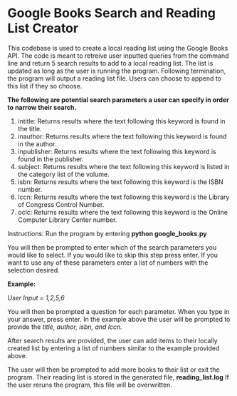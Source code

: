 # Google Books Search and Reading List Creator

This codebase is used to create a local reading list using the Google Books API. The code is meant to retreive user inputted queries from the command line and return 5 search results to add to a local reading list. The list is updated as long as the user is running the program. Following termination, the program will output a reading list file. Users can choose to append to this list if they so choose. 

**The following are potential search parameters a user can specify in order to narrow their search.**
1. intitle: Returns results where the text following this keyword is found in the title.
1. inauthor: Returns results where the text following this keyword is found in the author.
1. inpublisher: Returns results where the text following this keyword is found in the publisher.
1. subject: Returns results where the text following this keyword is listed in the category list of the volume.
1. isbn: Returns results where the text following this keyword is the ISBN number.
1. lccn: Returns results where the text following this keyword is the Library of Congress Control Number.
1. oclc: Returns results where the text following this keyword is the Online Computer Library Center number.


Instructions: Run the program by entering **python google_books.py**

You will then be prompted to enter which of the search parameters you would like to select. If you would like to skip this step press enter. If you want to use any of these parameters enter a list of numbers with the selection desired. 

**Example:**

*User Input = 1,2,5,6*

You will then be prompted a question for each parameter. When you type in your answer, press enter. In the example above the user will be prompted to provide the *title, author, isbn, and lccn.*

After search results are provided, the user can add items to their locally created list by entering a list of numbers similar to the example provided above. 

The user will then be prompted to add more books to their list or exit the program. Their reading list is stored in the generated file, **reading_list.log** If the user reruns the program, this file will be overwritten. 
